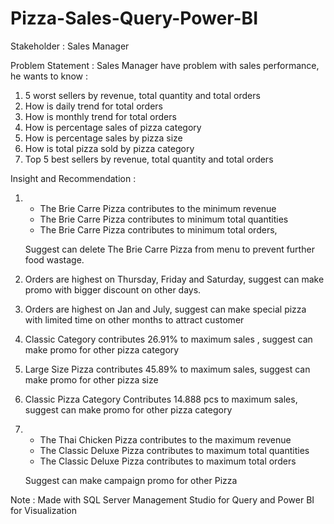 # Pizza-Sales-Query-Power-BI

Stakeholder : Sales Manager

Problem Statement : Sales Manager have problem with sales performance, he wants to know :
1.	5 worst sellers by revenue, total quantity and total orders
2.	How  is daily trend for total orders
3.	How is monthly trend for total orders
4.	How is percentage sales of pizza category
5.	How is percentage sales by pizza size
6.	How is total pizza sold by pizza category
7.	Top 5 best sellers by revenue, total quantity and total orders



Insight and Recommendation :
1. - The Brie Carre Pizza contributes to the minimum revenue
   - The Brie Carre Pizza contributes to minimum total quantities
   - The Brie Carre Pizza contributes to minimum total orders,

   Suggest can delete The Brie Carre Pizza from menu to prevent further food wastage.
   
2. Orders are highest on Thursday, Friday and Saturday, suggest can make promo with bigger discount on other days.

3. Orders are highest on Jan and July, suggest can make special pizza with limited time on other months to attract customer

4. Classic Category contributes 26.91% to maximum sales , suggest can make promo for other pizza category
5. Large Size Pizza contributes 45.89% to maximum sales, suggest can make promo for other pizza size

6. Classic Pizza Category Contributes 14.888 pcs to maximum sales, suggest can make promo for other pizza category
7. - The Thai Chicken Pizza contributes to the maximum revenue
   - The Classic Deluxe Pizza contributes to maximum total quantities
   - The Classic Deluxe Pizza contributes to maximum total orders
    
    Suggest can make campaign promo for other Pizza




Note :
Made with SQL Server Management Studio for Query and Power BI for Visualization
